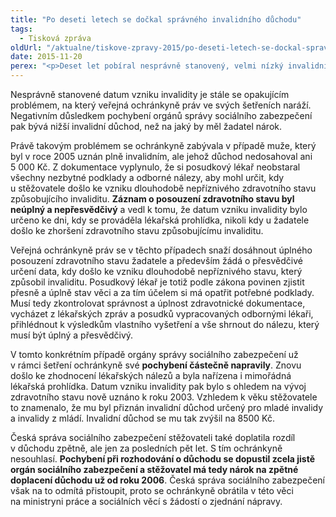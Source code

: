 ```yaml
---
title: "Po deseti letech se dočkal správného invalidního důchodu"
tags:
  - Tisková zpráva
oldUrl: "/aktualne/tiskove-zpravy-2015/po-deseti-letech-se-dockal-spravneho-invalidniho-duchodu"
date: 2015-11-20
perex: "<p>Deset let pobíral nesprávně stanovený, velmi nízký invalidní důchod, než ho napadlo obrátit se na veřejnou ochránkyni práv. Ta dosáhla nejen stanovení důchodu ve správné výši, ale i zpětného doplacení toho, co mu bylo neprávem odepřeno. Tak vypadá typický úspěch ochránkyně při řešení stížnosti na invalidní důchod.</p>"
---
```


<!-- imported from the old website -->

<p>Nesprávně stanovené datum vzniku invalidity je stále se opakujícím problémem, na který veřejná ochránkyně práv ve svých šetřeních naráží. Negativním důsledkem pochybení orgánů správy sociálního zabezpečení pak bývá nižší invalidní důchod, než na jaký by měl žadatel nárok. </p> <p>Právě takovým problémem se ochránkyně zabývala v případě muže, který byl v roce 2005 uznán plně invalidním, ale jehož důchod nedosahoval ani 5 000 Kč. Z dokumentace vyplynulo, že si posudkový lékař neobstaral všechny nezbytné podklady a odborné nálezy, aby mohl určit, kdy u stěžovatele došlo ke vzniku dlouhodobě nepříznivého zdravotního stavu způsobujícího invaliditu. <b>Záznam o posouzení zdravotního stavu byl neúplný a nepřesvědčivý</b> a vedl k tomu, že datum vzniku invalidity bylo určeno ke dni, kdy se prováděla lékařská prohlídka, nikoli kdy u žadatele došlo ke zhoršení zdravotního stavu způsobujícímu invaliditu.</p> <p>Veřejná ochránkyně práv se v těchto případech snaží dosáhnout úplného posouzení zdravotního stavu žadatele a především žádá o přesvědčivé určení data, kdy došlo ke vzniku dlouhodobě nepříznivého stavu, který způsobil invaliditu. Posudkový lékař je totiž podle zákona povinen zjistit přesně a úplně stav věci a za tím účelem si má opatřit potřebné podklady. Musí tedy zkontrolovat správnost a úplnost zdravotnické dokumentace, vycházet z lékařských zpráv a posudků vypracovaných odbornými lékaři, přihlédnout k výsledkům vlastního vyšetření a vše shrnout do nálezu, který musí být úplný a přesvědčivý.</p> <p>V tomto konkrétním případě orgány správy sociálního zabezpečení už v rámci šetření ochránkyně své <b>pochybení částečně napravily</b>. Znovu došlo ke zhodnocení lékařských nálezů a byla nařízena i mimořádná lékařská prohlídka. Datum vzniku invalidity pak bylo s ohledem na vývoj zdravotního stavu nově uznáno k roku 2003. Vzhledem k věku stěžovatele to znamenalo, že mu byl přiznán invalidní důchod určený pro mladé invalidy a invalidy z mládí. Invalidní důchod se mu tak zvýšil na 8500 Kč.</p><p> Česká správa sociálního zabezpečení stěžovateli také doplatila rozdíl v důchodu zpětně, ale jen za posledních pět let. S tím ochránkyně nesouhlasí. <b>Pochybení při rozhodování o důchodu se dopustil zcela jistě orgán sociálního zabezpečení a stěžovatel má tedy nárok na zpětné doplacení důchodu už od roku 2006</b>. Česká správa sociálního zabezpečení však na to odmítá přistoupit, proto se ochránkyně obrátila v této věci na ministryni práce a sociálních věcí s žádostí o zjednání nápravy.</p>

